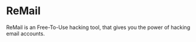 # ReMail
ReMail is an Free-To-Use hacking tool, that gives you the power of hacking email accounts.
